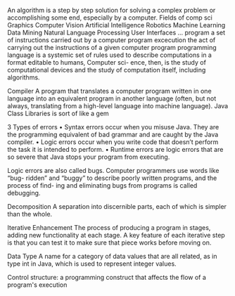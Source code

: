 An algorithm is a step by step solution for solving a complex problem or accomplishing some end, especially by a computer.
Fields of comp sci
Graphics Computer Vision Artificial Intelligence Robotics Machine Learning Data Mining Natural Language
Processing User Interfaces ...
program
a set of instructions carried out by a computer
program excecution
the act of carrying out the instructions of a given computer program
programming language is a systemic set of rules used to describe computations in a format editable to humans,
 Computer sci- ence, then, is the study of computational devices and the study of computation itself, including algorithms.

 Compiler A program that translates a computer program written in one language into an equivalent program in another language (often, but not always, translating from a high-level language into machine language).
 Java Class Libraries is sort of like a gem

3 Types of errors
• Syntax errors occur when you misuse Java. They are the programming equivalent of bad grammar and are caught by the Java compiler.
• Logic errors occur when you write code that doesn’t perform the task it is intended to perform.
• Runtime errors are logic errors that are so severe that Java stops your program from executing.

Logic errors are also called bugs. Computer programmers use words like “bug- ridden” and “buggy” to describe poorly written programs, and the process of find- ing and eliminating bugs from programs is called debugging.

Decomposition
A separation into discernible parts, each of which is simpler than the whole.


Iterative Enhancement
The process of producing a program in stages, adding new functionality at each stage. A key feature of each iterative step is that you can test it to make sure that piece works before moving on.

Data Type
A name for a category of data values that are all related, as in type int in Java, which is used to represent integer values.

Control structure: a programming construct that affects
the flow of a program's execution
